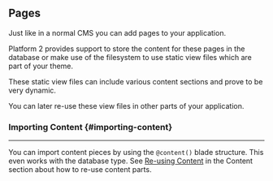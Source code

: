 ## Pages

Just like in a normal CMS you can add pages to your application.

Platform 2 provides support to store the content for these pages in the database or make use of the filesystem to use static view files which are part of your theme.

These static view files can include various content sections and prove to be very dynamic.

You can later re-use these view files in other parts of your application.

### Importing Content {#importing-content}

---

You can import content pieces by using the `@content()` blade structure. This even works with the database type. See [Re-using Content]({url}/usage/content#re-using-content) in the Content section about how to re-use content parts.
